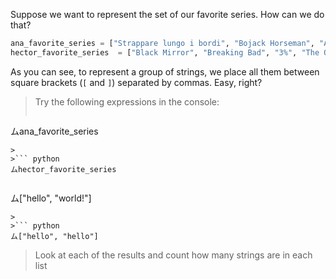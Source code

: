 Suppose we want to represent the set of our favorite series. How can we do that?

```python
ana_favorite_series = ["Strappare lungo i bordi", "Bojack Horseman", "Attack on Titan"]
hector_favorite_series  = ["Black Mirror", "Breaking Bad", "3%", "The Queen's Gambit"]
```

As you can see, to represent a group of strings, we place all them between square brackets (`[` and `]`) separated by commas. Easy, right?

> Try the following expressions in the console:
>
>``` python
ムana_favorite_series
```
>
>``` python
ムhector_favorite_series
```
>
>``` python
ム["hello", "world!"]
```
>
>``` python
ム["hello", "hello"]
```
> Look at each of the results and count how many strings are in each list